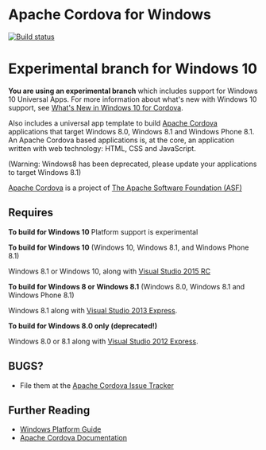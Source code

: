 <!--
#
# Licensed to the Apache Software Foundation (ASF) under one
# or more contributor license agreements.  See the NOTICE file
# distributed with this work for additional information
# regarding copyright ownership.  The ASF licenses this file
# to you under the Apache License, Version 2.0 (the
# "License"); you may not use this file except in compliance
# with the License.  You may obtain a copy of the License at
# 
# http://www.apache.org/licenses/LICENSE-2.0
# 
# Unless required by applicable law or agreed to in writing,
# software distributed under the License is distributed on an
# "AS IS" BASIS, WITHOUT WARRANTIES OR CONDITIONS OF ANY
#  KIND, either express or implied.  See the License for the
# specific language governing permissions and limitations
# under the License.
#
-->

Apache Cordova for Windows
===

[![Build status](https://ci.appveyor.com/api/projects/status/19h1fq0lyvwtei05/branch/master)](https://ci.appveyor.com/project/Humbedooh/cordova-windows/branch/master)

# Experimental branch for Windows 10 #
**You are using an experimental branch** which includes support for Windows 10 Universal Apps.  For more information about what's new with Windows 10 support, see [What's New in Windows 10 for Cordova](cordova-windows10.md).

Also includes a universal app template to build [Apache Cordova](http://cordova.apache.org) applications that target Windows 8.0, Windows 8.1 and Windows Phone 8.1. An Apache Cordova based applications is, at the core, an application written with web technology: HTML, CSS and JavaScript.

(Warning: Windows8 has been deprecated, please update your applications to target Windows 8.1)

[Apache Cordova](http://cordova.apache.org) is a project of [The Apache Software Foundation (ASF)](http://apache.org)

Requires
---
**To build for Windows 10** Platform support is experimental

**To build for Windows 10** (Windows 10, Windows 8.1, and Windows Phone 8.1)

  Windows 8.1 or Windows 10, along with [Visual Studio 2015 RC](http://www.visualstudio.com/downloads)

**To build for Windows 8 or Windows 8.1** (Windows 8.0, Windows 8.1 and Windows Phone 8.1)

  Windows 8.1 along with [Visual Studio 2013 Express](http://www.visualstudio.com/downloads/download-visual-studio-vs#d-express-windows-8).

**To build for Windows 8.0 only (deprecated!)**

   Windows 8.0 or 8.1 along with [Visual Studio 2012 Express](http://www.visualstudio.com/downloads).

BUGS?
-----

- File them at the [Apache Cordova Issue Tracker](https://issues.apache.org/jira/browse/CB)


Further Reading
---

- [Windows Platform Guide](http://cordova.apache.org/docs/en/edge/guide_platforms_win8_index.md.html#Windows%208%20Platform%20Guide)
- [Apache Cordova Documentation](http://docs.cordova.io)
